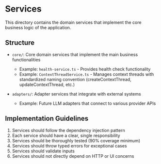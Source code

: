 # Services

This directory contains the domain services that implement the core business logic of the application.

## Structure

- `core/`: Core domain services that implement the main business functionalities
  - Example: `health-service.ts` - Provides health check functionality
  - Example: `ContextThreadService.ts` - Manages context threads with standardized naming convention (createContextThread, updateContextThread, etc.)
  
- `adapters/`: Adapter services that integrate with external systems
  - Example: Future LLM adapters that connect to various provider APIs

## Implementation Guidelines

1. Services should follow the dependency injection pattern
2. Each service should have a clear, single responsibility
3. Services should be thoroughly tested (90% coverage minimum)
4. Services should throw typed errors for exceptional cases
5. Services should validate inputs
6. Services should not directly depend on HTTP or UI concerns
